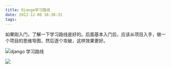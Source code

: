 ```yaml
---
title: Django学习路线
date: 2022-12-06 16:38:31
tags:
---
```

如果刚入门，了解一下学习路线是好的。后面基本入门后，应该从项目入手，做一个项目的思维导图，然后逐个攻破，这样效果更好。

![django 学习路线](https://files.catbox.moe/u2nd3c.png)

![](https://files.catbox.moe/zt1j6p.png)
